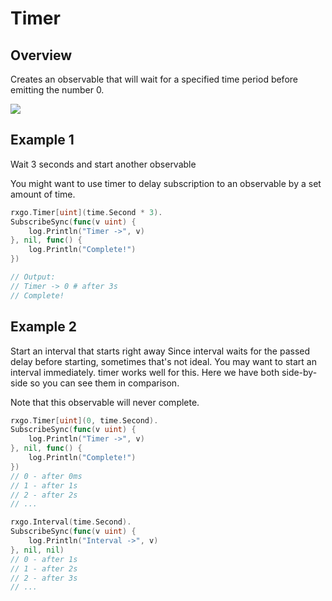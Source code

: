# Timer

## Overview

Creates an observable that will wait for a specified time period before emitting the number 0.

![](http://reactivex.io/documentation/operators/images/timer.png)

## Example 1

Wait 3 seconds and start another observable

You might want to use timer to delay subscription to an observable by a set amount of time.

```go
rxgo.Timer[uint](time.Second * 3).
SubscribeSync(func(v uint) {
    log.Println("Timer ->", v)
}, nil, func() {
    log.Println("Complete!")
})

// Output:
// Timer -> 0 # after 3s
// Complete!
```

## Example 2

Start an interval that starts right away
Since interval waits for the passed delay before starting, sometimes that's not ideal. You may want to start an interval immediately. timer works well for this. Here we have both side-by-side so you can see them in comparison.

Note that this observable will never complete.

```go
rxgo.Timer[uint](0, time.Second).
SubscribeSync(func(v uint) {
    log.Println("Timer ->", v)
}, nil, func() {
    log.Println("Complete!")
})
// 0 - after 0ms
// 1 - after 1s
// 2 - after 2s
// ...

rxgo.Interval(time.Second).
SubscribeSync(func(v uint) {
    log.Println("Interval ->", v)
}, nil, nil)
// 0 - after 1s
// 1 - after 2s
// 2 - after 3s
// ...
```
